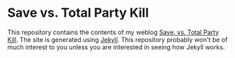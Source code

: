 # Save vs. Total Party Kill

This repository contains the contents of my weblog [Save. vs. Total Party
Kill][1]. The site is generated using [Jekyll][2]. This repository probably
won't be of much interest to you unless you are interested in seeing how Jekyll
works.

[1]: http://save.vs.totalpartykill.ca
[2]: https://github.com/mojombo/jekyll/
